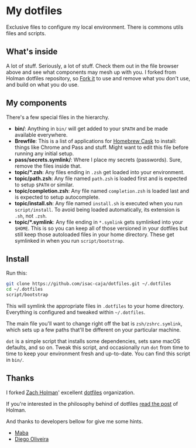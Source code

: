 # My dotfiles

Exclusive files to configure my local environment. There is commons utils files and scripts.

## What's inside

A lot of stuff. Seriously, a lot of stuff. Check them out in the file browser
above and see what components may mesh up with you. I forked from Holman dotfiles repository, so
[Fork it](https://github.com/holman/dotfiles/fork) to use and remove what you don't
use, and build on what you do use.

## My components

There's a few special files in the hierarchy.

- **bin/**: Anything in `bin/` will get added to your `$PATH` and be made
  available everywhere.
- **Brewfile**: This is a list of applications for [Homebrew Cask](https://caskroom.github.io) to install: things like Chrome and Pass and stuff. Might want to edit this file before running any initial setup.
- **pass/secrets.symlink/**: Where I place my secrets (passwords). Sure, remove the files inside that. 
- **topic/\*.zsh**: Any files ending in `.zsh` get loaded into your
  environment.
- **topic/path.zsh**: Any file named `path.zsh` is loaded first and is
  expected to setup `$PATH` or similar.
- **topic/completion.zsh**: Any file named `completion.zsh` is loaded
  last and is expected to setup autocomplete.
- **topic/install.sh**: Any file named `install.sh` is executed when you run `script/install`. To avoid being loaded automatically, its extension is `.sh`, not `.zsh`.
- **topic/\*.symlink**: Any file ending in `*.symlink` gets symlinked into
  your `$HOME`. This is so you can keep all of those versioned in your dotfiles
  but still keep those autoloaded files in your home directory. These get
  symlinked in when you run `script/bootstrap`.

## Install

Run this:

```sh
git clone https://github.com/isac-caja/dotfiles.git ~/.dotfiles
cd ~/.dotfiles
script/bootstrap
```

This will symlink the appropriate files in `.dotfiles` to your home directory.
Everything is configured and tweaked within `~/.dotfiles`.

The main file you'll want to change right off the bat is `zsh/zshrc.symlink`,
which sets up a few paths that'll be different on your particular machine.

`dot` is a simple script that installs some dependencies, sets sane macOS
defaults, and so on. Tweak this script, and occasionally run `dot` from
time to time to keep your environment fresh and up-to-date. You can find
this script in `bin/`.

## Thanks

I forked [Zach Holman](https://github.com/holman)' excellent
[dotfiles](https://github.com/holman/dotfiles) organization.

If you're interested in the philosophy behind of dotfiles [read the
post](http://zachholman.com/2010/08/dotfiles-are-meant-to-be-forked/) of Holman.

And thanks to developers bellow for give me some hints.

* [Maba](https://github.com/guilhermemaba)
* [Diego Oliveira](https://github.com/diegoholiveira)
